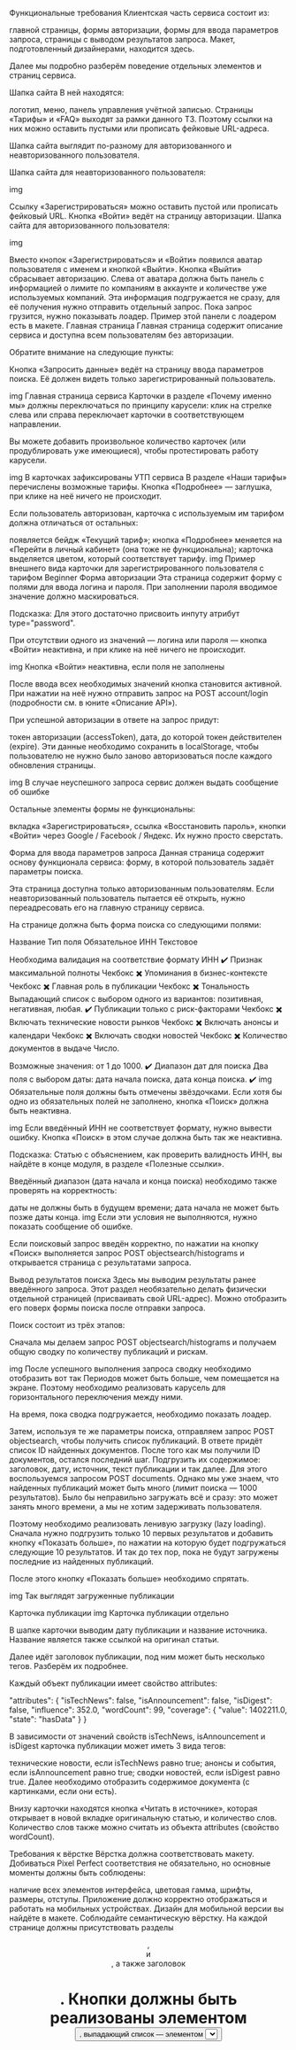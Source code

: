 Функциональные требования
Клиентская часть сервиса состоит из:

главной страницы,
формы авторизации,
формы для ввода параметров запроса,
страницы с выводом результатов запроса.
Макет, подготовленный дизайнерами, находится здесь.

Далее мы подробно разберём поведение отдельных элементов и страниц сервиса.

Шапка сайта
В ней находятся:

логотип,
меню,
панель управления учётной записью.
Страницы «Тарифы» и «FAQ» выходят за рамки данного ТЗ. Поэтому ссылки на них можно оставить пустыми или прописать фейковые URL-адреса.

Шапка сайта выглядит по-разному для авторизованного и неавторизованного пользователя.

Шапка сайта для неавторизованного пользователя:


img

Ссылку «Зарегистрироваться» можно оставить пустой или прописать фейковый URL.
Кнопка «Войти» ведёт на страницу авторизации.
Шапка сайта для авторизованного пользователя:


img

Вместо кнопок «Зарегистрироваться» и «Войти» появился аватар пользователя с именем и кнопкой «Выйти».
Кнопка «Выйти» сбрасывает авторизацию.
Слева от аватара должна быть панель с информацией о лимите по компаниям в аккаунте и количестве уже используемых компаний. Эта информация подгружается не сразу, для её получения нужно отправить отдельный запрос. Пока запрос грузится, нужно показывать лоадер. Пример этой панели с лоадером есть в макете.
Главная страница
Главная страница содержит описание сервиса и доступна всем пользователям без авторизации.

Обратите внимание на следующие пункты:

Кнопка «Запросить данные» ведёт на страницу ввода параметров поиска. Её должен видеть только зарегистрированный пользователь.

img
Главная страница сервиса
Карточки в разделе «Почему именно мы» должны переключаться по принципу карусели: клик на стрелке слева или справа переключает карточки в соответствующем направлении.

Вы можете добавить произвольное количество карточек (или продублировать уже имеющиеся), чтобы протестировать работу карусели.

img
В карточках зафиксированы УТП сервиса
В разделе «Наши тарифы» перечислены возможные тарифы. Кнопка «Подробнее» — заглушка, при клике на неё ничего не происходит.

Если пользователь авторизован, карточка с используемым им тарифом должна отличаться от остальных:

появляется бейдж «Текущий тариф»;
кнопка «Подробнее» меняется на «Перейти в личный кабинет» (она тоже не функциональна);
карточка выделяется цветом, который соответствует тарифу.
img
Пример внешнего вида карточки для зарегистрированного пользователя с тарифом Beginner
Форма авторизации
Эта страница содержит форму с полями для ввода логина и пароля. При заполнении пароля вводимое значение должно маскироваться.

Подсказка: Для этого достаточно присвоить инпуту атрибут type="password".

При отсутствии одного из значений — логина или пароля — кнопка «Войти» неактивна, и при клике на неё ничего не происходит.

img
Кнопка «Войти» неактивна, если поля не заполнены

После ввода всех необходимых значений кнопка становится активной. При нажатии на неё нужно отправить запрос на POST account/login (подробности см. в юните «Описание API»).

При успешной авторизации в ответе на запрос придут:

токен авторизации (accessToken),
дата, до которой токен действителен (expire).
Эти данные необходимо сохранить в localStorage, чтобы пользователю не нужно было заново авторизоваться после каждого обновления страницы.

img
В случае неуспешного запроса сервис должен выдать сообщение об ошибке

Остальные элементы формы не функциональны:

вкладка «Зарегистрироваться»,
ссылка «Восстановить пароль»,
кнопки «Войти» через Google / Facebook / Яндекс.
Их нужно просто сверстать.

Форма для ввода параметров запроса
Данная страница содержит основу функционала сервиса: форму, в которой пользователь задаёт параметры поиска.

Эта страница доступна только авторизованным пользователям. Если неавторизованный пользователь пытается её открыть, нужно переадресовать его на главную страницу сервиса.

На странице должна быть форма поиска со следующими полями:

Название	Тип поля	Обязательное
ИНН	Текстовое

Необходима валидация на соответствие формату ИНН	✔️
Признак максимальной полноты	Чекбокс	✖️
Упоминания в бизнес-контексте	Чекбокс	✖️
Главная роль в публикации	Чекбокс	✖️
Тональность	Выпадающий список с выбором одного из вариантов:
позитивная,
негативная,
любая.
✔️
Публикации только с риск-факторами	Чекбокс	✖️
Включать технические новости рынков	Чекбокс	✖️
Включать анонсы и календари	Чекбокс	✖️
Включать сводки новостей	Чекбокс	✖️
Количество документов в выдаче	Число.

Возможные значения: от 1 до 1000.	✔️
Диапазон дат для поиска	Два поля с выбором даты:
дата начала поиска,
дата конца поиска.
✔️
img
Обязательные поля должны быть отмечены звёздочками. Если хотя бы одно из обязательных полей не заполнено, кнопка «Поиск» должна быть неактивна.

img
Если введённый ИНН не соответствует формату, нужно вывести ошибку. Кнопка «Поиск» в этом случае должна быть так же неактивна.

Подсказка: Статью с объяснением, как проверить валидность ИНН, вы найдёте в конце модуля, в разделе «Полезные ссылки».

Введённый диапазон (дата начала и конца поиска) необходимо также проверять на корректность:

даты не должны быть в будущем времени;
дата начала не может быть позже даты конца.
img
Если эти условия не выполняются, нужно показать сообщение об ошибке.

Если поисковый запрос введён корректно, по нажатии на кнопку «Поиск» выполняется запрос POST objectsearch/histograms и открывается страница с результатами запроса.

Вывод результатов поиска
Здесь мы выводим результаты ранее введённого запроса. Этот раздел необязательно делать физически отдельной страницей (присваивать свой URL-адрес). Можно отобразить его поверх формы поиска после отправки запроса.

Поиск состоит из трёх этапов:

Сначала мы делаем запрос POST objectsearch/histograms и получаем общую сводку по количеству публикаций и рискам.

img
После успешного выполнения запроса сводку необходимо отобразить вот так
Периодов может быть больше, чем помещается на экране. Поэтому необходимо реализовать карусель для горизонтального переключения между ними.

На время, пока сводка подгружается, необходимо показать лоадер.

Затем, используя те же параметры поиска, отправляем запрос POST objectsearch, чтобы получить список публикаций. В ответе придёт список ID найденных документов.
После того как мы получили ID документов, остался последний шаг. Подгрузить их содержимое: заголовок, дату, источник, текст публикации и так далее. Для этого воспользуемся запросом POST documents.
Однако мы уже знаем, что найденных публикаций может быть много (лимит поиска — 1000 результатов). Было бы неправильно загружать всё и сразу: это может занять много времени, а мы не хотим задерживать пользователя.

Поэтому необходимо реализовать ленивую загрузку (lazy loading). Сначала нужно подгрузить только 10 первых результатов и добавить кнопку «Показать больше», по нажатии на которую будет подгружаться следующие 10 результатов. И так до тех пор, пока не будут загружены последние из найденных публикаций.

После этого кнопку «Показать больше» необходимо спрятать.

img
Так выглядят загруженные публикации

Карточка публикации
img
Карточка публикации отдельно

В шапке карточки выводим дату публикации и название источника. Название является также ссылкой на оригинал статьи.

Далее идёт заголовок публикации, под ним может быть несколько тегов. Разберём их подробнее.

Каждый объект публикации имеет свойство attributes:

"attributes": {
          "isTechNews": false,
          "isAnnouncement": false,
          "isDigest": false,
          "influence": 352.0,
          "wordCount": 99,
          "coverage": {
            "value": 1402211.0,
            "state": "hasData"
          }
        }
        

В зависимости от значений свойств isTechNews, isAnnouncement и isDigest карточка публикации может иметь 3 вида тегов:

технические новости, если isTechNews равно true;
анонсы и события, если isAnnouncement равно true;
сводки новостей, если isDigest равно true.
Далее необходимо отобразить содержимое документа (с картинками, если они есть).

Внизу карточки находятся кнопка «Читать в источнике», которая открывает в новой вкладке оригинальную статью, и количество слов. Количество слов также можно считать из объекта attributes (свойство wordCount).

Требования к вёрстке
Вёрстка должна соответствовать макету. Добиваться Pixel Perfect соответствия не обязательно, но основные моменты должны быть соблюдены:

наличие всех элементов интерфейса,
цветовая гамма,
шрифты,
размеры,
отступы.
Приложение должно корректно отображаться и работать на мобильных устройствах. Дизайн для мобильной версии вы найдёте в макете.
Соблюдайте семантическую вёрстку. На каждой странице должны присутствовать разделы <header>, <main> и <footer>, а также заголовок <h1>. Кнопки должны быть реализованы элементом <button>, выпадающий список — элементом <select> и так далее.
Если какой-либо элемент доступен для взаимодействия (ссылка, кнопка), при наведении курсора должен появляться cursor: pointer.

Внешний вид самого элемента тоже должен меняться при наведении курсора. Пример: нижнее подчёркивание текста у ссылки, другой цвет фона у кнопки.

Используйте любой вариант подключения стилей на ваше усмотрение:

общий файл стилей проекта,
CSS-модули,
специальные React-библиотеки для стилизации компонентов (например, Styled Components).
Использовать селекторы по тегу и ID для задания стилей не рекомендуется, старайтесь отдавать предпочтение классам.
Лучше всего экспортировать картинки из Figma в формате SVG, чтобы качество изображений было стабильным на разных разрешениях.
Требования к коду
Проект должен был выполнен на React.
Интерфейс должен быть поделён на компоненты. Перед началом работы обдумайте, какие компоненты вы будете использовать. Деление должно быть логичным и оправданным.
Проект будет работать со множеством данных. Рекомендуем использовать более продвинутый инструмент хранения и изменения данных, чем обычный state. Например, useReducer, React Context или Redux.
При написании кода старайтесь следовать принципам:

KISS (Keep It Short and Simple — не усложняй),
DRY (Don’t Repeat Yourself — не повторяйся).
Вы не ограничены в использовании любых инструментов и дополнительных библиотек (например, для реализации карусели). Но старайтесь следить за тем, чтобы их применение было оправдано и не усложняло код без необходимости.
